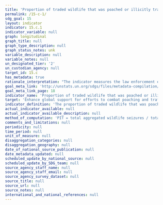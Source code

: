 ```yaml
---
title: 'Proportion of traded wildlife that was poached or illicitly trafficked'
permalink: /15-c-1/
sdg_goal: 15
layout: indicator
indicator: 15.c.1
indicator_variable: null
graph: longitudinal
graph_title: null
graph_type_description: null
graph_status_notes: unk
variable_description: null
variable_notes: null
un_designated_tier: '2'
un_custodian_agency: null
target_id: 15.c
has_metadata: true
rationale_interpretation: "The indicator measures the law enforcement effort to combat poaching and illegal trafficking of protected species of flora and fauna, with seizures representing law enforcement action. Since trends in seizures are meaningless without some indication of trends in demand, import and export permits issued (required under CITES) are used as an indicator of legal market demand. \nComparing seizures of wildlife and wildlife products and legal trade intends to measure the last part of the target \"address both demand and supply of illegal wildlife products\"."
goal_meta_link: 'http://unstats.un.org/sdgs/files/metadata-compilation/Metadata-Goal-15.pdf'
goal_meta_link_page: 18
indicator_name: 'Proportion of traded wildlife that was poached or illicitly trafficked'
target: 'Enhance global support for efforts to combat poaching and trafficking of protected species, including by increasing the capacity of local communities to pursue sustainable livelihood opportunities.'
indicator_definition: 'The proportion of traded wildlife that was poached or illicitly trafficked is defined as the proportion of total wildlife seizures to the total wildlife traded as evidenced by export permits issued. The different wildlife products traded and seized are compared by applying an aggregation measure. Concepts: Wildlife is defined as protected wild species of flora and fauna which are legally traded and included in the CITES Appendices. With the exception of Appendix I species, most protected wildlife is legally traded. Poaching is defined as the illegal taking of wildlife for the purposes of international trade. Illicit trafficking is defined as illegal import or export of wildlife. Export Permits are required to export CITES-listed wildlife by every Member State (defined in Article VI of CITES, which regulates the information export permit shall contain and in Resolution Conf. 8.5, in which the Conference of the Parties to the Convention agreed on the information to be included in an export permitiv). Seizures are the result of confiscation of wildlife or wildlife products by national law enforcement authorities. Seizures occur when law enforcement authorities have suspicion that the wildlife or wildlife product they encounter is obtained or trafficked illegally. Depending on where, when and why national law enforcement authorities seize wildlife and wildlife products, the information about the seized items corresponds more or less to the variables defined by CITES in the export permit. A minimum prerequisite of a seizure report is naming the species (or lowest taxonomic level possible) of the seized specimen. Also the quantity of specimens and the unit of measure are ideally included, as well as the trade term defining the product that is seized. Aggregation measure. The weight and number of seizures cannot be used as an indicator of poaching, because it is meaningless to compare or add the different wildlife products. Since legal trade does occur among all species products, including those listed on CITES Appendix I, it is possible to derive standard prices from import records in a common market and to determine, for example, what the relative value of rosewood is as compared to dried seahorses.'
actual_indicator_available: null
actual_indicator_available_description: null
method_of_computation: 'PIT = total aggregated wildlife seizures / total aggregated wildlife export permits issued  Aggregation: defining a common matrix to aggregate wildlife seizures related to different species. For the purpose of calculating an aggregated figure import and expert prices are associated to each species.  see report for further information on methodology and formulas.'
comments_and_limitations: null
periodicity: null
time_period: null
unit_of_measure: null
disaggregation_categories: null
disaggregation_geography: null
date_of_national_source_publication: null
date_metadata_updated: null
scheduled_update_by_national_source: null
scheduled_update_by_SDG_team: null
source_agency_staff_name: null
source_agency_staff_email: null
source_agency_survey_dataset: null
source_title: null
source_url: null
source_notes: null
international_and_national_references: null
---
```

